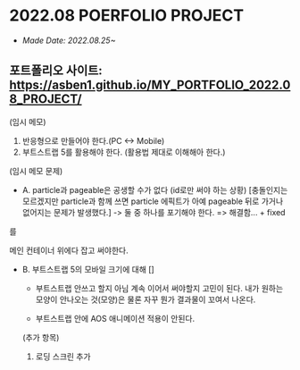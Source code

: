 # 2022.08 POERFOLIO PROJECT
- <i>Made Date: 2022.08.25~</i>

## 포트폴리오 사이트: https://asben1.github.io/MY_PORTFOLIO_2022.08_PROJECT/

(임시 메모)
1. 반응형으로 만들어야 한다.(PC <-> Mobile)
2. 부트스트랩 5를 활용해야 한다. (활용법 제대로 이해해아 한다.)



(임시 메모 문제)
- A. particle과 pageable은 공생할 수가 없다 (id로만 써야 하는 상황)
  [충돌인지는 모르겠지만 particle과 함께 쓰면 particle 에픽트가 아예 pageable 뒤로 가거나 없어지는 문제가 발생했다.]
  -> 둘 중 하나를 포기해야 한다.
    => 해결함... + fixed
 <!-- <div id="particles-js"></div> -->를
 메인 컨테이너 위에다 잡고 써야한다.

- B. 부트스트랩 5의 모바일 크기에 대해
  []

  - 부트스트랩 안쓰고 할지 아님 계속 이어서 써야할지 고민이 된다.
  내가 원하는 모양이 안나오는 것(모양)은 물론 자꾸 뭔가 결과물이 꼬여서 나온다.

  - 부트스트랩 안에 AOS 애니메이션 적용이 안된다.


  (추가 항목)
  1. 로딩 스크린 추가